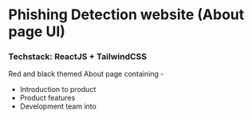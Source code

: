 # Phishing Detection website (About page UI) 
### Techstack: ReactJS + TailwindCSS

Red and black themed About page containing -
- Introduction to product
- Product features
- Development team into


